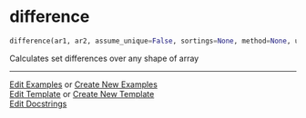 # <a id="McUtils.Numputils.SetOps.difference">difference</a>

```python
difference(ar1, ar2, assume_unique=False, sortings=None, method=None, union_sorting=None): 
```
Calculates set differences over any shape of array 




___

[Edit Examples](https://github.com/McCoyGroup/McUtils/edit/edit/ci/examples/ci/docs/McUtils/Numputils/SetOps/difference.md) or 
[Create New Examples](https://github.com/McCoyGroup/McUtils/new/edit/?filename=ci/examples/ci/docs/McUtils/Numputils/SetOps/difference.md) <br/>
[Edit Template](https://github.com/McCoyGroup/McUtils/edit/edit/ci/docs/ci/docs/McUtils/Numputils/SetOps/difference.md) or 
[Create New Template](https://github.com/McCoyGroup/McUtils/new/edit/?filename=ci/docs/templates/ci/docs/McUtils/Numputils/SetOps/difference.md) <br/>
[Edit Docstrings](https://github.com/McCoyGroup/McUtils/edit/edit/McUtils/Numputils/SetOps.py?message=Update%20Docs)
